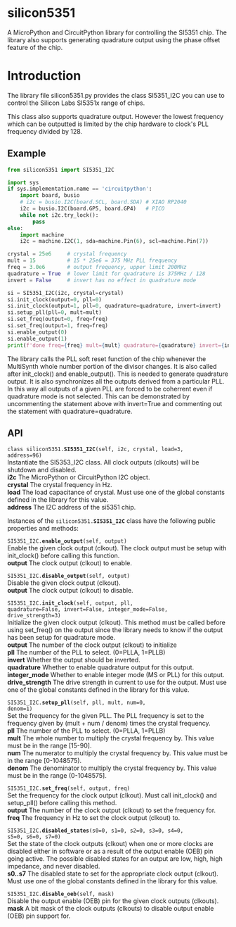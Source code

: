 
# silicon5351

A MicroPython and CircuitPython library for controlling the SI5351 chip.
The library also supports generating quadrature output
using the phase offset feature of the chip.

# Introduction

The library file silicon5351.py provides the class SI5351\_I2C
you can use to control the Silicon Labs SI5351x range of chips.

This class also supports quadrature output.  However
the lowest frequency which can be outputted is limited by the chip hardware 
to clock's PLL frequency divided by 128.

## Example

```python
from silicon5351 import SI5351_I2C

import sys
if sys.implementation.name == 'circuitpython':
    import board, busio
    # i2c = busio.I2C(board.SCL, board.SDA) # XIAO RP2040
    i2c = busio.I2C(board.GP5, board.GP4)   # PICO
    while not i2c.try_lock():
        pass
else:
    import machine
    i2c = machine.I2C(1, sda=machine.Pin(6), scl=machine.Pin(7))

crystal = 25e6     # crystal frequency
mult = 15          # 15 * 25e6 = 375 MHz PLL frequency
freq = 3.0e6       # output frequency, upper limit 200MHz
quadrature = True  # lower limit for quadrature is 375MHz / 128
invert = False     # invert has no effect in quadrature mode

si = SI5351_I2C(i2c, crystal=crystal)
si.init_clock(output=0, pll=0)
si.init_clock(output=1, pll=0, quadrature=quadrature, invert=invert)
si.setup_pll(pll=0, mult=mult)
si.set_freq(output=0, freq=freq) 
si.set_freq(output=1, freq=freq) 
si.enable_output(0)
si.enable_output(1)
print(f'done freq={freq} mult={mult} quadrature={quadrature} invert={invert}')
```

The library calls the PLL soft reset function 
of the chip whenever the MultiSynth whole number portion
of the divisor changes.  It is also called after init_clock()
and enable_output().
This is needed to generate quadrature
output.  It is also synchronizes all the outputs 
derived from a particular PLL.
In this way all outputs of a given PLL are forced to be coherrent
even if quadrature mode is not selected.  This can be demonstrated
by uncommenting the statement above with invert=True and commenting out
the statement with quadrature=quadrature.

## API

<code>class silicon5351.<b>SI5351\_I2C</b>(self, i2c, crystal, load=3, address=96)</code>  
Instantiate the SI5353\_I2C class.  All clock outputs (clkouts) will be shutdown and disabled.  
**i2c** The MicroPython or CircuitPython I2C object.  
**crystal** The crystal frequency in Hz.  
**load** The load capacitance of crystal.  Must use one of the global constants defined in the library for this value.  
**address** The I2C address of the si5351 chip.  

Instances of the <code>silicon5351.<b>SI5351\_I2C</b></code> class have the following public properties and methods:   

<code>SI5351\_I2C.<b>enable\_output</b>(self, output)</code>  
Enable the given clock output (clkout).  The clock output must be setup with init\_clock() before calling this function.  
**output** The clock output (clkout) to enable.  

<code>SI5351\_I2C.<b>disable\_output</b>(self, output)</code>  
Disable the given clock output (clkout).  
**output** The clock output (clkout) to disable.  

<code>SI5351\_I2C.<b>init\_clock</b>(self, output, pll, quadrature=False, invert=False, integer\_mode=False, drive\_strength=3)</code>  
Initialize the given clock output (clkout).
This method must be called before using set\_freq() on the output since
the library needs to know if the output has been setup for quadrature mode.  
**output** The number of the clock output (clkout) to initialize   
**pll** The number of the PLL to select. (0=PLLA, 1=PLLB)  
**invert** Whether the output should be inverted.  
**quadrature** Whether to enable quadrature output for this output.  
**integer\_mode** Whether to enable integer mode (MS or PLL) for this output.  
**drive\_strength** The drive strength in current to use for the output.  Must use one of the global constants defined in the library for this value.  

<code>SI5351\_I2C.<b>setup\_pll</b>(self, pll, mult, num=0, denom=1)</code>  
Set the frequency for the given PLL.
The PLL frequency is set to the frequency given by (mult + num / denom) times the crystal frequency.  
**pll** The number of the PLL to select. (0=PLLA, 1=PLLB)  
**mult** The whole number to multiply the crystal frequency by.  This value must be in the range [15-90].  
**num** The numerator to multiply the crystal frequency by. This value must be in the range [0-1048575).  
**denom** The denominator to multiply the crystal frequency by. This value must be in the range (0-1048575].  

<code>SI5351\_I2C.<b>set\_freq</b>(self, output, freq)</code>  
Set the frequency for the clock output (clkout).
Must call init\_clock() and setup\_pll() before calling this method.  
**output** The number of the clock output (clkout) to set the frequency for.  
**freq** The frequency in Hz to set the clock output (clkout) to.  

<code>SI5351\_I2C.<b>disabled\_states</b>(s0=0, s1=0, s2=0, s3=0, s4=0, s5=0, s6=0, s7=0)</code>  
Set the state of the clock outputs (clkout) when one or more clocks are disabled either in software or as a result of the output enable (OEB) pin going active.
The possible disabled states for an output are low, high, high impedance, and never disabled.  
**s0..s7** The disabled state to set for the appropriate clock output (clkout).  Must use one of the global constants defined in the library for this value.  

<code>SI5351\_I2C.<b>disable\_oeb</b>(self, mask)</code>  
Disable the output enable (OEB) pin for the given clock outputs (clkouts).  
**mask** A bit mask of the clock outputs (clkouts) to disable output enable (OEB) pin support for.  



